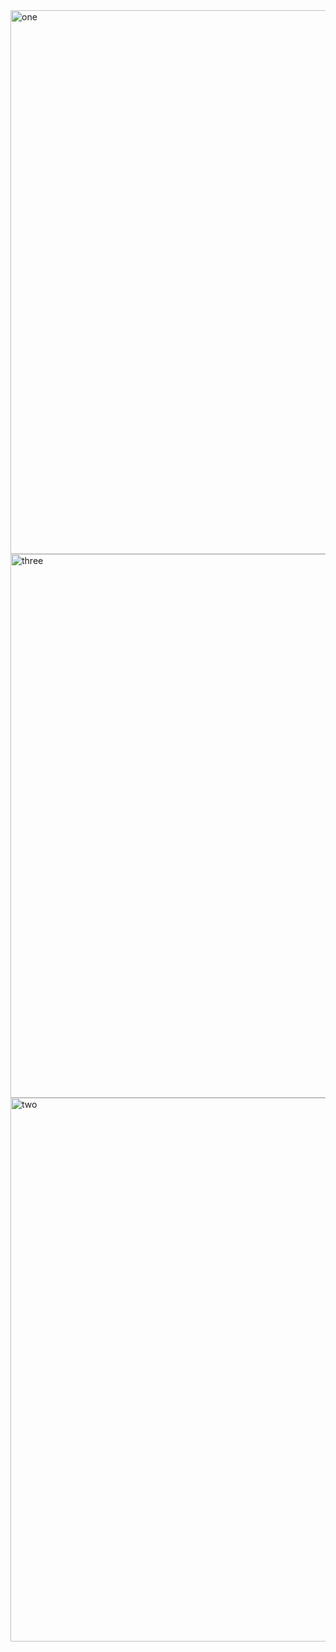 <img width="870" alt="one" src="https://user-images.githubusercontent.com/49156359/141120351-9a71b052-6054-4a26-8c89-3e6e14575704.png">
<img width="870" alt="three" src="https://user-images.githubusercontent.com/49156359/141120373-df271dce-b7ce-47ad-8482-c56c4a3aca12.png">
<img width="870" alt="two" src="https://user-images.githubusercontent.com/49156359/141120377-21f7c262-3d9f-43d6-a191-e63a92527d7c.png">

